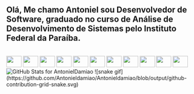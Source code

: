 ## Olá, Me chamo Antoniel sou Desenvolvedor de Software, graduado no curso de Análise de Desenvolvimento de Sistemas pelo Instituto Federal da Paraíba.
<div style="display: inline_block"><br>

<img height="30" width="40"  src="https://cdn.jsdelivr.net/gh/devicons/devicon/icons/android/android-original.svg" /> 
  <img height="30" width="40"  src="https://cdn.jsdelivr.net/gh/devicons/devicon/icons/arduino/arduino-original-wordmark.svg" />
  <img height="30" width="40" src="https://cdn.jsdelivr.net/gh/devicons/devicon/icons/html5/html5-plain.svg" />
  <img height="30" width="40"  src="https://cdn.jsdelivr.net/gh/devicons/devicon/icons/css3/css3-original.svg" />
  <img height="30" width="40" src="https://cdn.jsdelivr.net/gh/devicons/devicon/icons/javascript/javascript-plain.svg" />
  <img height="30" width="40" src="https://cdn.jsdelivr.net/gh/devicons/devicon/icons/typescript/typescript-plain.svg" />
  <img height="30" width="40"  src="https://cdn.jsdelivr.net/gh/devicons/devicon/icons/react/react-original.svg" />
  <img height="30" width="40"  src="https://cdn.jsdelivr.net/gh/devicons/devicon/icons/postgresql/postgresql-original.svg" />
  <img height="30" width="40"  src="https://cdn.jsdelivr.net/gh/devicons/devicon/icons/nodejs/nodejs-original.svg" />
  <img height="30" width="40" src="https://cdn.jsdelivr.net/gh/devicons/devicon/icons/java/java-original.svg" />
  <img height="30" width="40" src="https://cdn.jsdelivr.net/gh/devicons/devicon/icons/cplusplus/cplusplus-plain.svg" />
</div>

<img src="https://github-readme-stats.vercel.app/api?username=Antonieldamiao&show_icons=true&include_all_commits=true&count_private=true&theme=jolly&layout=compact" alt="GitHub Stats for AntonielDamiao" width="700">
![snake gif](https://github.com/Antonieldamiao/Antonieldamiao/blob/output/github-contribution-grid-snake.svg)
 


